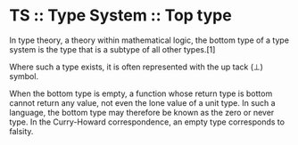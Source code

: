 # TS :: Type System :: Top type

In type theory, a theory within mathematical logic, the bottom type of a type system is the type that is a subtype of all other types.[1]

Where such a type exists, it is often represented with the up tack (⊥) symbol.

When the bottom type is empty, a function whose return type is bottom cannot return any value, not even the lone value of a unit type. In such a language, the bottom type may therefore be known as the zero or never type. In the Curry-Howard correspondence, an empty type corresponds to falsity.
